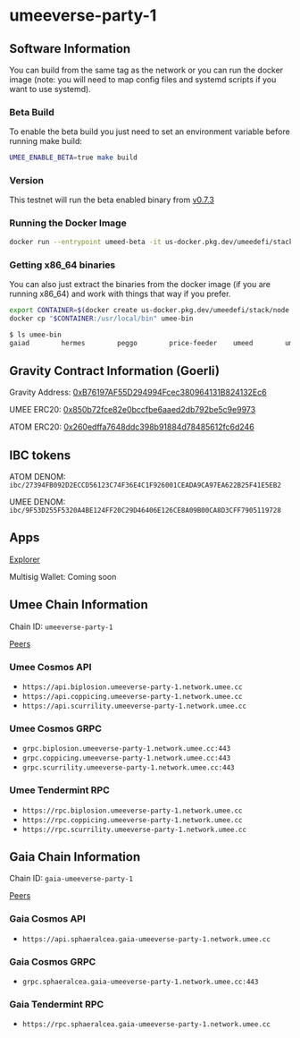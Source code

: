 # umeeverse-party-1

## Software Information

You can build from the same tag as the network or you can run the docker image (note: you will need to map config files and systemd scripts if you want to use systemd).

### Beta Build
To enable the beta build you just need to set an environment variable before running make build:
```bash
UMEE_ENABLE_BETA=true make build
```

### Version
This testnet will run the beta enabled binary from [v0.7.3](https://github.com/umee-network/umee/tree/v0.7.3)

### Running the Docker Image
```bash
docker run --entrypoint umeed-beta -it us-docker.pkg.dev/umeedefi/stack/node:v0.7.3
```

### Getting x86_64 binaries
You can also just extract the binaries from the docker image (if you are running x86_64) and work with things that way if you prefer.
```bash
export CONTAINER=$(docker create us-docker.pkg.dev/umeedefi/stack/node:v0.7.3)
docker cp "$CONTAINER:/usr/local/bin" umee-bin
```

```bash
$ ls umee-bin
gaiad        hermes        peggo        price-feeder    umeed        umeed-beta
```

## Gravity Contract Information (Goerli)

Gravity Address: [0xB76197AF55D294994Fcec380964131B824132Ec6](https://goerli.etherscan.io/address/0xB76197AF55D294994Fcec380964131B824132Ec6)

UMEE ERC20: [0x850b72fce82e0bccfbe6aaed2db792be5c9e9973](https://goerli.etherscan.io/token/0x850b72fce82e0bccfbe6aaed2db792be5c9e9973)

ATOM ERC20: [0x260edffa7648ddc398b91884d78485612fc6d246](https://goerli.etherscan.io/token/0x260edffa7648ddc398b91884d78485612fc6d246)

## IBC tokens

ATOM DENOM: `ibc/27394FB092D2ECCD56123C74F36E4C1F926001CEADA9CA97EA622B25F41E5EB2`

UMEE DENOM: `ibc/9F53D255F5320A4BE124FF20C29D46406E126CE8A09B00CA8D3CFF7905119728`

## Apps

[Explorer](https://explorer-git-stacks-umeeverse-party-1-umee.vercel.app)

Multisig Wallet: Coming soon

## Umee Chain Information

Chain ID: `umeeverse-party-1`

[Peers](umee-peers.txt)

### Umee Cosmos API
* `https://api.biplosion.umeeverse-party-1.network.umee.cc`
* `https://api.coppicing.umeeverse-party-1.network.umee.cc`
* `https://api.scurrility.umeeverse-party-1.network.umee.cc`

### Umee Cosmos GRPC
* `grpc.biplosion.umeeverse-party-1.network.umee.cc:443`
* `grpc.coppicing.umeeverse-party-1.network.umee.cc:443`
* `grpc.scurrility.umeeverse-party-1.network.umee.cc:443`

### Umee Tendermint RPC
* `https://rpc.biplosion.umeeverse-party-1.network.umee.cc`
* `https://rpc.coppicing.umeeverse-party-1.network.umee.cc`
* `https://rpc.scurrility.umeeverse-party-1.network.umee.cc`

## Gaia Chain Information

Chain ID: `gaia-umeeverse-party-1`

[Peers](gaia-peers.txt)

### Gaia Cosmos API
* `https://api.sphaeralcea.gaia-umeeverse-party-1.network.umee.cc`

### Gaia Cosmos GRPC
* `grpc.sphaeralcea.gaia-umeeverse-party-1.network.umee.cc:443`

### Gaia Tendermint RPC
* `https://rpc.sphaeralcea.gaia-umeeverse-party-1.network.umee.cc`

